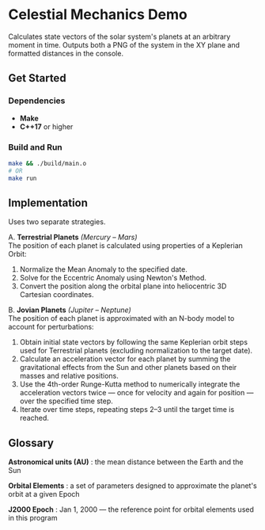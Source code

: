 # Celestial Mechanics Demo

Calculates state vectors of the solar system's planets at an arbitrary moment in time. Outputs both a PNG of the system in the XY plane and formatted distances in the console.

## Get Started

### Dependencies
- **Make**
- **C++17** or higher

### Build and Run
```sh
make && ./build/main.o
# OR
make run
```

## Implementation ##
Uses two separate strategies.

A. **Terrestrial Planets** *(Mercury – Mars)*\
   The position of each planet is calculated using properties of a Keplerian Orbit:
   1. Normalize the Mean Anomaly to the specified date.
   2. Solve for the Eccentric Anomaly using Newton's Method.
   3. Convert the position along the orbital plane into heliocentric 3D Cartesian coordinates.

B. **Jovian Planets** *(Jupiter – Neptune)*\
   The position of each planet is approximated with an N-body model to account for perturbations:
   1. Obtain initial state vectors by following the same Keplerian orbit steps used for Terrestrial planets (excluding normalization to the target date).
   2. Calculate an acceleration vector for each planet by summing the gravitational effects from the Sun and other planets based on their masses and relative positions.
   3. Use the 4th-order Runge-Kutta method to numerically integrate the acceleration vectors twice — once for velocity and again for position — over the specified time step.
   4. Iterate over time steps, repeating steps 2–3 until the target time is reached.

## Glossary ##
**Astronomical units (AU)**
: the mean distance between the Earth and the Sun

**Orbital Elements**
: a set of parameters designed to approximate the planet's orbit at a given Epoch

**J2000 Epoch**
: Jan 1, 2000 — the reference point for orbital elements used in this program
